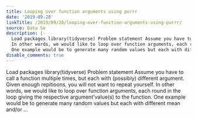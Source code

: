 ```yaml
---
title: Looping over function arguments using purrr
date: '2019-09-28'
linkTitle: /2019/09/28/looping-over-function-arguments-using-purrr/
source: Data Se
description: |-
  Load packages library(tidyverse) Problem statement Assume you have to call a function multiple times, but each with (possibly) different argument. Given enough repitioons, you will not want to repeat yourself.
  In other words, we would like to loop over function arguments, each round in the loop giving the respective argument’value(s) to the function.
  One example would be to generate many random values but each with different mean and/or ...
disable_comments: true
---
```

Load packages library(tidyverse) Problem statement Assume you have to call a function multiple times, but each with (possibly) different argument. Given enough repitioons, you will not want to repeat yourself.
In other words, we would like to loop over function arguments, each round in the loop giving the respective argument’value(s) to the function.
One example would be to generate many random values but each with different mean and/or ...